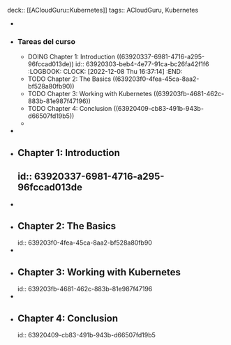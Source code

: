 deck:: [[ACloudGuru::Kubernetes]]
tags:: ACloudGuru, Kubernetes

-
- ### Tareas del curso
	- DOING Chapter 1: Introduction ((63920337-6981-4716-a295-96fccad013de))
	  id:: 63920303-beb4-4e77-91ca-bc26fa42f1f6
	  :LOGBOOK:
	  CLOCK: [2022-12-08 Thu 16:37:14]
	  :END:
	- TODO Chapter 2: The Basics ((639203f0-4fea-45ca-8aa2-bf528a80fb90))
	- TODO Chapter 3: Working with Kubernetes ((639203fb-4681-462c-883b-81e987f47196))
	- TODO Chapter 4: Conclusion ((63920409-cb83-491b-943b-d66507fd19b5))
	-
-
- ## Chapter 1: Introduction
  id:: 63920337-6981-4716-a295-96fccad013de
	-
-
- ## Chapter 2: The Basics
  id:: 639203f0-4fea-45ca-8aa2-bf528a80fb90
-
- ## Chapter 3: Working with Kubernetes
  id:: 639203fb-4681-462c-883b-81e987f47196
-
- ## Chapter 4: Conclusion
  id:: 63920409-cb83-491b-943b-d66507fd19b5